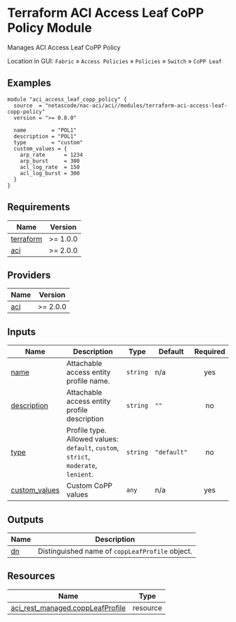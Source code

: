 <!-- BEGIN_TF_DOCS -->
# Terraform ACI Access Leaf CoPP Policy Module

Manages ACI Access Leaf CoPP Policy 

Location in GUI:
`Fabric` » `Access Policies` » `Policies` » `Switch` » `CoPP Leaf`

## Examples

```hcl
module "aci_access_leaf_copp_policy" {
  source  = "netascode/nac-aci/aci//modules/terraform-aci-access-leaf-copp-policy"
  version = ">= 0.8.0"

  name        = "POL1"
  description = "POL1"
  type        = "custom"
  custom_values = {
    arp_rate      = 1234
    arp_burst     = 300
    acl_log_rate  = 150
    acl_log_burst = 300
  }
}
```

## Requirements

| Name | Version |
|------|---------|
| <a name="requirement_terraform"></a> [terraform](#requirement\_terraform) | >= 1.0.0 |
| <a name="requirement_aci"></a> [aci](#requirement\_aci) | >= 2.0.0 |

## Providers

| Name | Version |
|------|---------|
| <a name="provider_aci"></a> [aci](#provider\_aci) | >= 2.0.0 |

## Inputs

| Name | Description | Type | Default | Required |
|------|-------------|------|---------|:--------:|
| <a name="input_name"></a> [name](#input\_name) | Attachable access entity profile name. | `string` | n/a | yes |
| <a name="input_description"></a> [description](#input\_description) | Attachable access entity profile description | `string` | `""` | no |
| <a name="input_type"></a> [type](#input\_type) | Profile type. Allowed values: `default`, `custom`, `strict`, `moderate`, `lenient`. | `string` | `"default"` | no |
| <a name="input_custom_values"></a> [custom\_values](#input\_custom\_values) | Custom CoPP values | `any` | n/a | yes |

## Outputs

| Name | Description |
|------|-------------|
| <a name="output_dn"></a> [dn](#output\_dn) | Distinguished name of `coppLeafProfile` object. |

## Resources

| Name | Type |
|------|------|
| [aci_rest_managed.coppLeafProfile](https://registry.terraform.io/providers/CiscoDevNet/aci/latest/docs/resources/rest_managed) | resource |
<!-- END_TF_DOCS -->